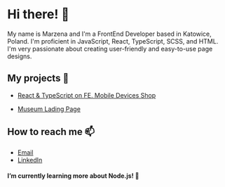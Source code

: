 # Hi there! 👋

My name is Marzena and I'm a FrontEnd Developer based in Katowice, Poland.
I'm proficient in JavaScript, React, TypeScript, SCSS, and HTML. I'm very passionate about creating user-friendly and easy-to-use page designs.

## My projects 🔭 
- [React & TypeScript on FE. Mobile Devices Shop](https://github.com/PL-FE-MAY23-WebWeavers/product_catalog)
<!-- - [React Todo App with TypeScript and API](link) -->
- [Museum Lading Page](https://github.com/Meg-Sowka/the_MET)

## How to reach me 📫
- [Email](mailto:marzena.sowka.dev@gmail.com)
- [LinkedIn](https://www.linkedin.com/in/marzena-sowka/)

####  I’m currently learning more about Node.js! 🌱

<!--
**Meg-Sowka/Meg-Sowka** is a ✨ _special_ ✨ repository because its `README.md` (this file) appears on your GitHub profile.

Here are some ideas to get you started:

- 🔭 I’m currently working on ...
- 🌱 I’m currently learning ...
- 👯 I’m looking to collaborate on ...
- 🤔 I’m looking for help with ...
- 💬 Ask me about ...
- 📫 How to reach me: ...
- 😄 Pronouns: ...
- ⚡ Fun fact: ...
-->

